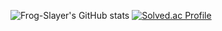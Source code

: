 ![Frog-Slayer's GitHub stats](https://github-readme-stats.vercel.app/api?username=frog-slayer&show_icons=true&theme=tokyonight)
[![Solved.ac Profile](http://mazassumnida.wtf/api/generate_badge?boj=reunai)](https://solved.ac/reunai)
